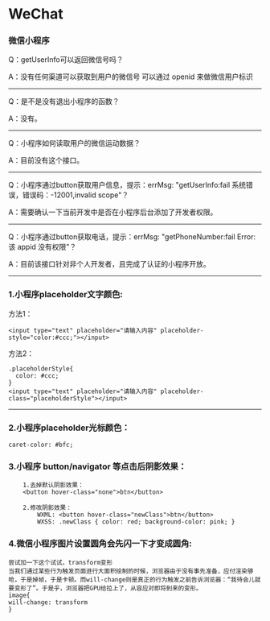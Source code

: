 # WeChat

### 微信小程序

Q：getUserInfo可以返回微信号吗？

A：没有任何渠道可以获取到用户的微信号
可以通过 openid 来做微信用户标识

---

Q：是不是没有退出小程序的函数？

A：没有。

---

Q：小程序如何读取用户的微信运动数据？

A：目前没有这个接口。

---

Q：小程序通过button获取用户信息，提示：errMsg: "getUserInfo:fail 系统错误，错误码：-12001,invalid scope"？

A：需要确认一下当前开发中是否在小程序后台添加了开发者权限。

---

Q：小程序通过button获取电话，提示：errMsg: "getPhoneNumber:fail Error: 该 appid 没有权限"？

A：目前该接口针对非个人开发者，且完成了认证的小程序开放。

---

### 1.小程序placeholder文字颜色:

方法1：
```
<input type="text" placeholder="请输入内容" placeholder-style="color:#ccc;"></input>
```

方法2：
```
.placeholderStyle{
  color: #ccc;
}
<input type="text" placeholder="请输入内容" placeholder-class="placeholderStyle"></input>
```

---

### 2.小程序placeholder光标颜色：

```
caret-color: #bfc;
```

### 3.小程序 button/navigator 等点击后阴影效果：

```
    1.去掉默认阴影效果：
    <button hover-class="none">btn</button>

    2.修改阴影效果：
        WXML: <button hover-class="newClass">btn</button>
        WXSS: .newClass { color: red; background-color: pink; }
```

### 4.微信小程序图片设置圆角会先闪一下才变成圆角:
```
尝试加一下这个试试，transform变形
当我们通过某些行为触发页面进行大面积绘制的时候，浏览器由于没有事先准备，应付渲染够呛，于是掉帧，于是卡顿。而will-change则是真正的行为触发之前告诉浏览器：“我待会儿就要变形了”。于是乎，浏览器把GPU给拉上了，从容应对即将到来的变形。
image{
will-change: transform
}
```